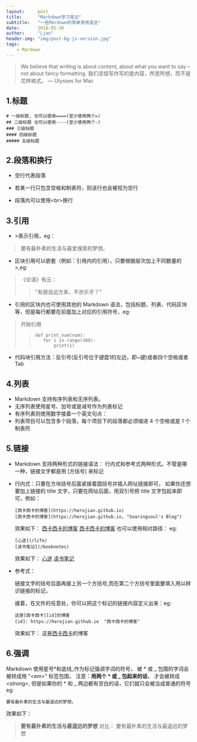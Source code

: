```yaml
---
layout:     post
title:      "Markdown学习笔记"
subtitle:   "一些Mardown的简单常用语法"
date:       2018-05-30
author:     "Ljan"
header-img: "img/post-bg-js-version.jpg"
tags:
    - Mardown
---
```


>We believe that writing is about content, about what you want to say – not about fancy formatting.
我们坚信写作写的是内容，所思所想，而不是花样格式。
>                                                — Ulysses for Mac

## 1.标题

```
# 一级标题, 也可以使用====(至少使用两个=)
## 二级标题 也可以使用----(至少使用两个-)
### 三级标题
#### 四级标题
##### 五级标题
```

## 2.段落和换行

* 空行代表段落

* 若某一行只包含空格和制表符，则该行也会被视为空行

* 段落内可以使用\<br>换行


## 3.引用
 
* \>表示引用，eg：
> 要有最朴素的生活与最爱搜索的梦想。

* 区块引用可以嵌套（例如：引用内的引用），只要根据层次加上不同数量的 \>,eg:
>《论语》有云：
>> "有朋自远方来，不亦乐乎？"

* 引用的区块内也可使用其他的 Markdown 语法，包括标题、列表、代码区块等，但是每行都要在前面加上对应的引用符号，eg:

>开始引用
>>```
>>def print_num(num):
>>    for i in range(100):
>>        print(i)
>>```

* 代码块引用方法：反引号(反引号位于键盘1的左边，即~键)或者四个空格或者Tab

## 4.列表
+ Markdown 支持有序列表和无序列表。
+ 无序列表使用星号、加号或是减号作为列表标记
+ 有序列表则使用数字接着一个英文句点：
+ 列表项目可以包含多个段落，每个项目下的段落都必须缩进 4 个空格或是 1 个制表符

## 5.链接
* Markdown 支持两种形式的链接语法： 行内式和参考式两种形式。不管是哪一种，链接文字都是用 [方括号] 来标记
* 行内式：只要在方块括号后面紧接着圆括号并插入网址链接即可，
  如果你还想要加上链接的 title 文字，只要在网址后面，用双引号把 title 文字包起来即可，例如：
  ```
  [西卡西卡的博客](https://herojian.github.io)
  [西卡西卡的博客](https://herojian.github.io, "Soaringsoul's Blog")
  ```
  效果如下：
  [西卡西卡的博客](https://herojian.github.io)
  [西卡西卡的博客](https://herojian.github.io "Soaringsoul's Blog")
  也可以使用相对路径：
  eg:
  ```
  [心途](/life)
  [读书笔记](/booknotes)
  ```
  效果如下：
  [心途](/life)
  [读书笔记](/booknotes)
  
* 参考式：

    链接文字的括号后面再接上另一个方括号,而在第二个方括号里面要填入用以辨识链接的标记，
    
    接着，在文件的任意处，你可以把这个标记的链接内容定义出来：eg:
    ```
    这是[西卡西卡][id]的博客
    [id]: https://herojian.github.io  "西卡西卡的博客"
    ```
      
    效果如下：
    这是[西卡西卡][id]的博客
    
    [id]: https://herojian.github.io  "西卡西卡的博客"
         
## 6.强调
Markdown 使用星号\*和底线\_作为标记强调字词的符号，
被 \* 或 \_ 包围的字词会被转成用 "\<em>" 标签包围，
注意：**用两个 \* 或 \_ 包起来的话**，
才会被转成\<strong>,
但是如果你的 \* 和 \_ 两边都有空白的话，它们就只会被当成普通的符号
eg:

```
要有最朴素的生活与最遥远的梦想。
```


效果如下：

>**要有最朴素的生活与最遥远的梦想**
>对比：
>要有最朴素的生活与最遥远的梦想